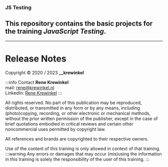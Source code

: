 ### JS Testing

## This repository contains the basic projects for the training _JavaScript Testing_.

---

# Release Notes

Copyright © 2020 / 2023 **\_\_krewinkel**

:::info Contact
**Rene Krewinkel**  
mail: <a href='mailto:rene@krewinkel.nl'>rene@krewinkel.nl</a>  
LinkedIn: [Rene Krewinkel](https://www.linkedin.com/in/renekrewinkel/)
:::

All rights reserved. No part of this publication may be reproduced, distributed, or transmitted in any form or by any means, including (photo)copying, recording, or other electronic or mechanical methods, without the prior written permission of the publisher, except in the case of brief quotations embodied in critical reviews and certain other noncommercial uses permitted by copyright law.

All references and brands are copyrighted to their respective owners.

Use of the content of this training is only allowed in context of that training.
:::warning
Any errors or damages that may occur (mis)using the information in this training is solely the responsibility of the user of this training.
:::
